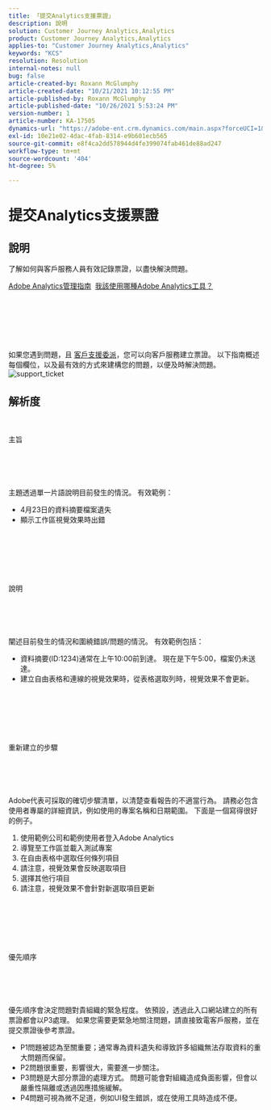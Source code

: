 ```yaml
---
title: 「提交Analytics支援票證」
description: 說明
solution: Customer Journey Analytics,Analytics
product: Customer Journey Analytics,Analytics
applies-to: "Customer Journey Analytics,Analytics"
keywords: "KCS"
resolution: Resolution
internal-notes: null
bug: false
article-created-by: Roxann McGlumphy
article-created-date: "10/21/2021 10:12:55 PM"
article-published-by: Roxann McGlumphy
article-published-date: "10/26/2021 5:53:24 PM"
version-number: 1
article-number: KA-17505
dynamics-url: "https://adobe-ent.crm.dynamics.com/main.aspx?forceUCI=1&pagetype=entityrecord&etn=knowledgearticle&id=11a39905-bc32-ec11-b6e5-000d3a5ba97a"
exl-id: 10e21e02-4dac-4fab-8314-e9b601ecb565
source-git-commit: e8f4ca2dd578944d4fe399074fab461de88ad247
workflow-type: tm+mt
source-wordcount: '404'
ht-degree: 5%

---
```


# 提交Analytics支援票證

## 說明


了解如何與客戶服務人員有效記錄票證，以盡快解決問題。



[Adobe Analytics管理指南](https://docs.adobe.com/help/zh-Hant/analytics/admin/home.html)  [我該使用哪種Adobe Analytics工具？](https://docs.adobe.com/help/zh-Hant/analytics/admin/admin-overview/which-analytics-tool.translate.html)


<br><br><br><br> <br><br>
如果您遇到問題，且 [客戶支援委派](https://helpx.adobe.com/experience-cloud/supported-users.html)，您可以向客戶服務建立票證。 以下指南概述每個欄位，以及最有效的方式來建構您的問題，以便及時解決問題。
![support_ticket](https://helpx.adobe.com/content/dam/help/en/analytics/kb/submitting-an-analytics-support-ticket/jcr:content/main-pars/image/support_ticket.png "support_ticket")

## 解析度

<br><br>主旨<br><br><br><br> <br><br>
主題透過單一片語說明目前發生的情況。 有效範例：

- 4月23日的資料摘要檔案遺失
- 顯示工作區視覺效果時出錯

<br><br><br><br> <br><br>說明<br><br><br><br> <br><br>
闡述目前發生的情況和圍繞錯誤/問題的情況。 有效範例包括：

- 資料摘要(ID:1234)通常在上午10:00前到達。 現在是下午5:00，檔案仍未送達。
- 建立自由表格和連線的視覺效果時，從表格選取列時，視覺效果不會更新。

<br><br><br><br> <br><br>重新建立的步驟<br><br><br><br> <br><br>
Adobe代表可採取的確切步驟清單，以清楚查看報告的不適當行為。 請務必包含使用者專屬的詳細資訊，例如使用的專案名稱和日期範圍。 下面是一個寫得很好的例子。

1. 使用範例公司和範例使用者登入Adobe Analytics
2. 導覽至工作區並載入測試專案
3. 在自由表格中選取任何條列項目
4. 請注意，視覺效果會反映選取項目
5. 選擇其他行項目
6. 請注意，視覺效果不會針對新選取項目更新

<br><br><br><br> <br><br>優先順序<br><br><br><br> <br><br>
優先順序會決定問題對貴組織的緊急程度。 依預設，透過此入口網站建立的所有票證都會以P3處理。 如果您需要更緊急地關注問題，請直接致電客戶服務，並在提交票證後參考票證。

- P1問題被認為至關重要；通常專為資料遺失和導致許多組織無法存取資料的重大問題而保留。
- P2問題很重要，影響很大，需要進一步關注。
- P3問題是大部分票證的處理方式。 問題可能會對組織造成負面影響，但會以嚴重性隔離或透過因應措施緩解。
- P4問題可視為微不足道，例如UI發生錯誤，或在使用工具時造成不便。

<br><br><br><br>
